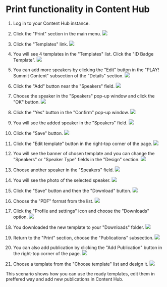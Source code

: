 # Print functionality in Content Hub

1. Log in to your Content Hub instance.
1. Click the "Print" section in the main menu.
![](./media/image1.png)

1. Click the "Templates" link.
![](./media/image2.png)

1. You will see 4 templates in the "Templates" list. Click the "ID Badge Template".
![](./media/image3.png)
 
1. You can add more speakers by clicking the "Edit" button in the "PLAY! Summit Content" subsection of the "Details" section.
![](./media/image4.png)

1. Click the "Add" button near the "Speakers" field.
![](./media/image5.png)

1. Choose the speaker in the "Speakers" pop-up window and click the "OK" button.
![](./media/image6.png)
 
1. Click the "Yes" button in the "Confirm" pop-up window.
![](./media/image7.png)

1. You will see the added speaker in the "Speakers" field.
![](./media/image8.png)

1. Click the "Save" button.
![](./media/image9.png)

1. Click the "Edit template" button in the right-top corner of the page.
![](./media/image10.png)

1. You will see the banner of chosen template and you can change the "Speakers" or "Speaker Type" fields in the "Design" section.
![](./media/image11.png)

1. Choose another speaker in the "Speakers" field.
![](./media/image12.png)

1. You will see the photo of the selected speaker.
![](./media/image13.png)

1. Click the "Save" button and then the "Download" button.
![](./media/image14.png)

1. Choose the "PDF" format from the list.
![](./media/image15.png)

1. Click the "Profile and settings" icon and choose the "Downloads" option.
![](./media/image16.png)

1. You downloaded the new template to your "Downloads" folder.
![](./media/image17.png)

1. Return to the "Print" section, choose the "Publications" subsection.
![](./media/image18.png)

1. You can also add publication by clicking the "Add Publication" button in the right-top corner of the page.
![](./media/image19.png)

1. Choose a template from the "Choose template" list and design it.
![](./media/image20.png)

This scenario shows how you can use the ready templates, edit them in preffered way and add new publications in Content Hub.
